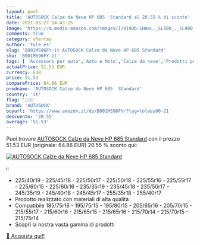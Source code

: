 ```yaml
---
layout: post
title: 'AUTOSOCK Calze da Neve HP 685  Standard al 20.55 % di sconto'
date: 2021-05-27 14:43:15
image: 'https://m.media-amazon.com/images/I/419Ub-1HAeL._SL500_._SL400_.jpg'
comments: true
category: ofertas
author: 'tole.es'
slug: 'B001MS96FY-it AUTOSOCK Calze da Neve HP 685 Standard'
sku: 'B001MS96FY-it'
tags: [ 'Accessori per auto','Auto e Moto','Calze da neve','Prodotti per linverno auto','autosock', ]
actualPrice: 51.53 EUR
currency: EUR
price: 51.53
comparePrice: 64.86 EUR
prodname: 'AUTOSOCK Calze da Neve HP 685  Standard'
country: 'it'
flag: '🇮🇹'
brand: 'AUTOSOCK'
buyurl: 'https://www.amazon.it/dp/B001MS96FY/?tag=tolees00-21'
descuento: '20.55'
average: '51.53'
---
```


Puoi trovare [AUTOSOCK Calze da Neve HP 685  Standard](https://www.amazon.it/dp/B001MS96FY/?tag=tolees00-21) con il prezzo 51.53 EUR (originale: 64.86 EUR) 20.55 % sconto qui:

[![AUTOSOCK Calze da Neve HP 685  Standard](https://m.media-amazon.com/images/I/419Ub-1HAeL._SL500_._SL400_.jpg)](https://www.amazon.it/dp/B001MS96FY/?tag=tolees00-21)

ℹ️:

- 225/40r19 - 225/45r18 - 225/50r17 - 225/50r18 - 225/55r16 - 225/55r17 - 225/60r15 - 225/60r16 - 235/35r19 - 235/45r18 - 235/50r17 - 245/35r19 - 245/40r18 - 245/45r17 - 255/35r18 - 255/40r17
- Prodotto realizzato con materiali di alta qualità
- Compatibile 185/75r16 - 195/75r15 - 195/80r15 - 205/65r16 - 205/70r15 - 215/55r17 - 215/60r16 - 215/65r15 - 215/65r16 - 215/70r14 - 215/70r15 - 215/75r14
- Scopri la nostra vasta gamma di prodotti

[🛒 Acquista qui!!](https://www.amazon.it/dp/B001MS96FY/?tag=tolees00-21)
